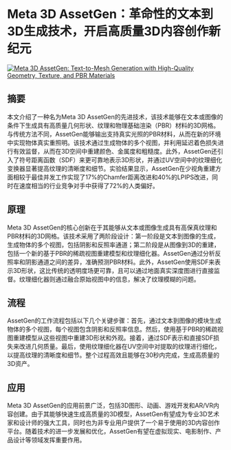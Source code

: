 # Meta 3D AssetGen：革命性的文本到3D生成技术，开启高质量3D内容创作新纪元

[![Meta 3D AssetGen: Text-to-Mesh Generation with High-Quality Geometry, Texture, and PBR Materials](https://arxiv-research-1301205113.cos.ap-guangzhou.myqcloud.com/images/2407.02445v1.pdf_0.jpg)](https://arxiv.org/abs/2407.02445v1)

## 摘要

本文介绍了一种名为Meta 3D AssetGen的先进技术，该技术能够在文本或图像的条件下生成具有高质量几何形状、纹理和物理基础渲染（PBR）材料的3D网格。与传统方法不同，AssetGen能够输出支持真实光照的PBR材料，从而在新的环境中实现物体真实重照明。该技术通过生成物体的多个视图，并利用延迟着色损失进行有效监督，从而在3D空间中重建颜色、金属度和粗糙度。此外，AssetGen还引入了符号距离函数（SDF）来更可靠地表示3D形状，并通过UV空间中的纹理细化变换器显著提高纹理的清晰度和细节。实验结果显示，AssetGen在少视角重建方面相较于最佳并发工作实现了17%的Chamfer距离改进和40%的LPIPS改进，同时在速度相当的行业竞争对手中获得了72%的人类偏好。

## 原理

Meta 3D AssetGen的核心创新在于其能够从文本或图像生成具有高保真纹理和PBR材料的3D网格。该技术采用了两阶段设计：第一阶段是文本到图像的生成，生成物体的多个视图，包括阴影和反照率通道；第二阶段是从图像到3D的重建，包括一个新的基于PBR的稀疏视图重建模型和纹理细化器。AssetGen通过分析反照率和阴影通道之间的差异，准确预测PBR材料。此外，AssetGen使用SDF来表示3D形状，这比传统的透明度场更可靠，且可以通过地面真实深度图进行直接监督。纹理细化器则通过融合原始视图中的信息，解决了纹理模糊的问题。

## 流程

AssetGen的工作流程包括以下几个关键步骤：首先，通过文本到图像的模块生成物体的多个视图，每个视图包含阴影和反照率信息。然后，使用基于PBR的稀疏视图重建模型从这些视图中重建3D形状和外观。接着，通过SDF表示和直接SDF损失来改进几何质量。最后，使用纹理细化器在UV空间中对提取的纹理进行细化，以提高纹理的清晰度和细节。整个过程高效且能够在30秒内完成，生成高质量的3D资产。

## 应用

Meta 3D AssetGen的应用前景广泛，包括3D图形、动画、游戏开发和AR/VR内容创建。由于其能够快速生成高质量的3D模型，AssetGen有望成为专业3D艺术家和设计师的强大工具，同时也为非专业用户提供了一个易于使用的3D内容创作平台。随着技术的进一步发展和优化，AssetGen有望在虚拟现实、电影制作、产品设计等领域发挥重要作用。

